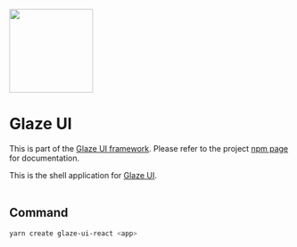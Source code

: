 <img src="https://i.imgur.com/IKLECXW.jpg" width="150"></img>
# Glaze UI

This is part of the [Glaze UI framework](https://www.npmjs.com/package/glaze-ui). Please refer to the project [npm page](https://www.npmjs.com/package/glaze-ui) for documentation.

This is the shell application for [Glaze UI](https://www.npmjs.com/package/glaze-ui).
<br/><br/>
## Command
```bash
yarn create glaze-ui-react <app>